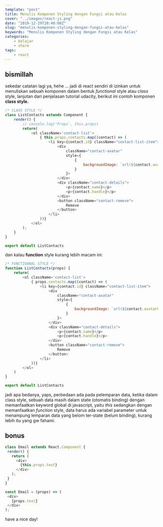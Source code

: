 ```yaml
---
template: "post"
title: Menulis Komponen Styling dengan Fungsi atau Kelas
cover: "../images/react-js.png"
date: "2019-12-29T20:40:00Z"
slug: "menulis-komponen-styling-dengan-fungsi-atau-kelas"
keywords: "Menulis Komponen Styling dengan Fungsi atau Kelas"
categories: 
    - belajar
    - share
tags:
    - react
---
```


## bismillah

sekedar catatan lagi ya, hehe ... jadi di react sendiri di izinkan untuk menuliskan sebuah komponen dalam bentuk *functional* style atau *class* style, lanjutan dari penjelasan tutorial udacity, berikut ini contoh komponen **class style.**

```javascript
/* CLASS STYLE */
class ListContacts extends Component {
    render() {
        // console.log('Props', this.props)
        return(
            <ol className='contact-list'>
                { this.props.contacts.map((contact) => (
                    <li key={contact.id} className="contact-list-item">
                        <div 
                            className="contact-avatar"
                            style={
                                {
                                    backgroundImage: `url(${contact.avatarURL})`
                                }
                            }>
                        </div>
                        <div className="contact-details">
                            <p>{contact.name}</p>
                            <p>{contact.handle}</p>
                        </div>
                        <button className="contact-remove">
                            Remove
                        </button>
                    </li>
                ))}
            </ol>
        );
    }
}

export default ListContacts
```

dan kalau **function** style kurang lebih macam ini:

```javascript
/* FUNCTIOANAL STYLE */
function ListContacts(props) {
    return(
        <ol className='contact-list'>
            { props.contacts.map((contact) => (
                <li key={contact.id} className="contact-list-item">
                    <div 
                        className="contact-avatar"
                        style={
                            {
                                backgroundImage: `url(${contact.avatarURL})`
                            }
                        }>
                    </div>
                    <div className="contact-details">
                        <p>{contact.name}</p>
                        <p>{contact.handle}</p>
                    </div>
                    <button className="contact-remove">
                        Remove
                    </button>
                </li>
            ))}
        </ol>
    )
}

export default ListContacts
```

jadi apa bedanya, yaps, perbedaan ada pada pelemparan data, ketika dalam class style, sebuah data masih dalam state (otomatis binding) dengan memanfaatkan keyword global di javascript, yaitu *this* sedangkan dengan memanfaatkan *function* style, data harus ada variabel parameter untuk menampung lemparan data yang belom ter-state (belum binding), kurang lebih itu yang gw fahami.


## bonus

```javascript
class Email extends React.Component {
 render() {
   return (
     <div>
       {this.props.text}
     </div>
   );
 }
}

const Email = (props) => (
 <div>
   {props.text}
 </div>
);
```

have a nice day!